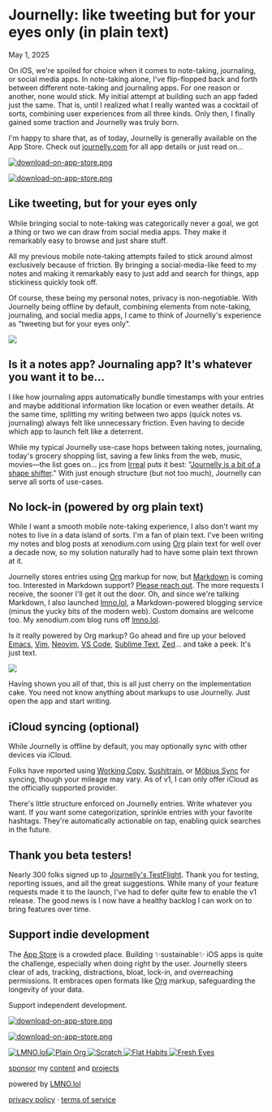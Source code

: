 # Journelly: like tweeting but for your eyes only (in plain text)

May 1, 2025

On iOS, we're spoiled for choice when it comes to note-taking, journaling, or social media apps. In note-taking alone, I've flip-flopped back and forth between different note-taking and journaling apps. For one reason or another, none would stick. My initial attempt at building such an app faded just the same. That is, until I realized what I really wanted was a cocktail of sorts, combining user experiences from all three kinds. Only then, I finally gained some traction and Journelly was truly born.

I'm happy to share that, as of today, Journelly is generally available on the App Store. Check out [journelly.com](https://journelly.com/) for all app details or just read on...

[![download-on-app-store.png](https://xenodium.github.io/images/journelly-like-tweeting-but-for-your-eyes-only/icon.png)](https://apps.apple.com/app/id6470714669)

[![download-on-app-store.png](https://xenodium.github.io/images/flat-habits-for-ios/download-on-app-store.png)](https://apps.apple.com/app/id6470714669)

## Like tweeting, but for your eyes only

While bringing social to note-taking was categorically never a goal, we got a thing or two we can draw from social media apps. They make it remarkably easy to browse and just share stuff.

All my previous mobile note-taking attempts failed to stick around almost exclusively because of friction. By bringing a social-media-like feed to my notes and making it remarkably easy to just add and search for things, app stickiness quickly took off.

Of course, these being my personal notes, privacy is non-negotiable. With Journelly being offline by default, combining elements from note-taking, journaling, and social media apps, I came to think of Journelly's experience as "tweeting but for your eyes only".

![](https://xenodium.github.io/images/journelly-like-tweeting-but-for-your-eyes-only/sideways.jpg)

## Is it a notes app? Journaling app? It's whatever you want it to be…

I like how journaling apps automatically bundle timestamps with your entries and maybe additional information like location or even weather details. At the same time, splitting my writing between two apps (quick notes vs. journaling) always felt like unnecessary friction. Even having to decide which app to launch felt like a deterrent.

While my typical Journelly use-case hops between taking notes, journaling, today's grocery shopping list, saving a few links from the web, music, movies—the list goes on… jcs from [Irreal](https://irreal.org/blog/) puts it best: "[Journelly is a bit of a shape shifter](https://irreal.org/blog/?p=12908)." With just enough structure (but not too much), Journelly can serve all sorts of use-cases.

## No lock-in (powered by org plain text)

While I want a smooth mobile note-taking experience, I also don't want my notes to live in a data island of sorts. I'm a fan of plain text. I've been writing my notes and blog posts at xenodium.com using [Org](https://orgmode.org/worg/org-syntax.html) plain text for well over a decade now, so my solution naturally had to have some plain text thrown at it.

Journelly stores entries using [Org](https://orgmode.org/worg/org-syntax.html) markup for now, but [Markdown](https://www.markdownguide.org/basic-syntax/) is coming too. Interested in Markdown support? [Please reach out](mailto:journelly+markdown@xenodium.com?subject=I'm%20interested%20Markdown%20for%20Journelly&body=Just%20want%20to%20register%20my%20interest%20in%20Markdown%20support%20for%20Journelly). The more requests I receive, the sooner I'll get it out the door. Oh, and since we're talking Markdown, I also launched [lmno.lol](https://lmno.lol/), a Markdown-powered blogging service (minus the yucky bits of the modern web). Custom domains are welcome too. My xenodium.com blog runs off [lmno.lol](https://lmno.lol/).

Is it really powered by Org markup? Go ahead and fire up your beloved [Emacs](https://www.gnu.org/software/emacs/), [Vim](https://www.vim.org/), [Neovim](https://neovim.io/), [VS Code](https://code.visualstudio.com/), [Sublime Text](https://www.sublimetext.com/), [Zed](https://zed.dev/)… and take a peek. It's just text.

![](https://xenodium.github.io/images/journelly-like-tweeting-but-for-your-eyes-only/emacs.gif)

Having shown you all of that, this is all just cherry on the implementation cake. You need not know anything about markups to use Journelly. Just open the app and start writing.

## iCloud syncing (optional)

While Journelly is offline by default, you may optionally sync with other devices via iCloud.

Folks have reported using [Working Copy](https://workingcopy.app/), [Sushitrain](https://github.com/pixelspark/sushitrain), or [Möbius Sync](https://mobiussync.com/) for syncing, though your mileage may vary. As of v1, I can only offer iCloud as the officially supported provider.

There's little structure enforced on Journelly entries. Write whatever you want. If you want some categorization, sprinkle entries with your favorite hashtags. They're automatically actionable on tap, enabling quick searches in the future.

## Thank you beta testers!

Nearly 300 folks signed up to [Journelly's TestFlight](https://xenodium.com/journelly-open-for-beta). Thank you for testing, reporting issues, and all the great suggestions. While many of your feature requests made it to the launch, I've had to defer quite few to enable the v1 release. The good news is I now have a healthy backlog I can work on to bring features over time.

## Support indie development

The [App Store](https://www.apple.com/app-store/) is a crowded place. Building ✨sustainable✨ iOS apps is quite the challenge, especially when doing right by the user. Journelly steers clear of ads, tracking, distractions, bloat, lock-in, and overreaching permissions. It embraces open formats like [Org](https://orgmode.org/) markup, safeguarding the longevity of your data.

Support independent development.

[![download-on-app-store.png](https://xenodium.github.io/images/journelly-like-tweeting-but-for-your-eyes-only/icon.png)](https://apps.apple.com/app/id6470714669)

[![download-on-app-store.png](https://xenodium.github.io/images/flat-habits-for-ios/download-on-app-store.png)](https://apps.apple.com/app/id6470714669)

 [![LMNO.lol](https://xenodium.github.io/images/journelly-like-tweeting-but-for-your-eyes-only/lmno-icon.png)](https://lmno.lol/)[![Plain Org](https://plainorg.github.io/favicon.ico) ](https://plainorg.com/)[![Scratch](https://xenodium.github.io/images/scratch-a-minimal-scratch-area/scratch_icon.png) ](https://apps.apple.com/app/id1671420139)[![Flat Habits](https://flathabits.github.io/favicon.ico) ](https://flathabits.com/)[![Fresh Eyes](https://xenodium.github.io/images/fresh-eyes-now-on-the-app-store/fresh_eyes_icon.png)](https://apps.apple.com/app/id6480411697)

[sponsor](https://github.com/sponsors/xenodium) my [content](https://xenodium.com/) and [projects](https://github.com/sponsors/xenodium)

powered by [LMNO.lol](https://lmno.lol/)

[privacy policy](https://lmno.lol/blog/privacy-policy) · [terms of service](https://lmno.lol/blog/terms-of-service)